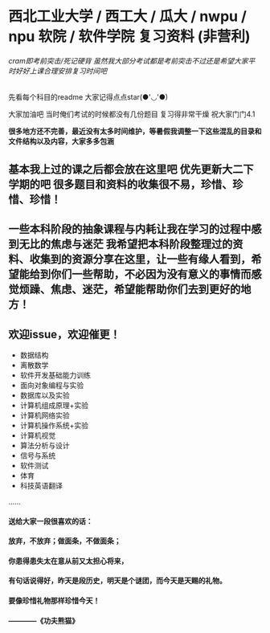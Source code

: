 # 西北工业大学 / 西工大 / 瓜大 / nwpu / npu 软院 / 软件学院 复习资料 (非营利)
###### cram即考前突击/死记硬背 虽然我大部分考试都是考前突击不过还是希望大家平时好好上课合理安排复习时间吧

先看每个科目的readme 大家记得点点star(●'◡'●)

大家加油吧 当时俺们考试的时候都没有几份题目 复习得非常干燥 祝大家门门4.1

**很多地方还不完善，最近没有太多时间维护，等暑假我调整一下这些混乱的目录和文件结构以及内容，大家多多包涵**

## 基本我上过的课之后都会放在这里吧 优先更新大二下学期的吧 很多题目和资料的收集很不易，珍惜、珍惜、珍惜！

一些本科阶段的抽象课程与内耗让我在学习的过程中感到无比的焦虑与迷茫
我希望把本科阶段整理过的资料、收集到的资源分享在这里，让一些有缘人看到，希望能给到你们一些帮助，不必因为没有意义的事情而感觉烦躁、焦虑、迷茫，希望能帮助你们去到更好的地方！
---

## 欢迎issue，欢迎催更！

- 数据结构
- 离散数学
- 软件开发基础能力训练
- 面向对象编程与实验
- 数据库以及实验
- 计算机组成原理+实验
- 计算机网络实验
- 计算机操作系统+实验
- 计算机视觉
- 算法分析与设计
- 信号与系统
- 软件测试
- 体育
- 科技英语翻译

......


#### 送给大家一段很喜欢的话：
#### 放弃，不放弃；做面条，不做面条；
#### 你患得患失太在意从前又太担心将来，
#### 有句话说得好，昨天是段历史，明天是个谜团，而今天是天赐的礼物。
#### 要像珍惜礼物那样珍惜今天！
####                                       ————《功夫熊猫》
          
